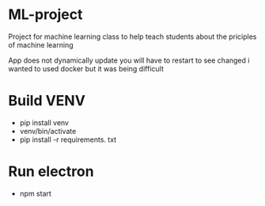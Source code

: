 # ML-project
Project for machine learning class to help teach students about the priciples of machine learning

App does not dynamically update you will have to restart to see changed i wanted to used docker but it was being difficult 

# Build VENV
* pip install venv
*  venv/bin/activate
* pip install -r requirements. txt

# Run electron
* npm start